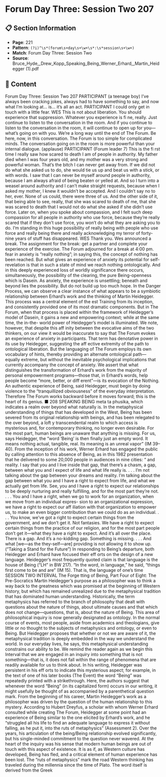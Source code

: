 # Forum Day Three: Session Two 207

## 📋 Section Information

- **Page**: 221
- **Pattern**: `(?i)^\s*(forum\s+day\s+\w+\s*:\s*session\s+\w+)`
- **Match**: Forum Day Three: Session Two
- **Source**: Bruce_Hyde,_Drew_Kopp_Speaking_Being_Werner_Erhard,_Martin_Heidegger (1).pdf

## 📄 Content

Forum Day Three: Session Two 207
PARTICIPANT (a teenage boy)
I’ve always been cracking jokes, always had to have something to say, and now what I’m looking
at... is... it’s all an act.
PARTICIPANT
I could only get in touch with a little fear.
WES
This is not about liberation. You should experience that suppression. Whatever you experience
is fi ne, really. Just continue to listen to the conversation in the room. And if you continue to
listen to the conversation in the room, it will continue to open up for you—what’s going on
with you. We’re a long way until the end of The Forum. Be here, now, in this conversation. The
Forum is too simple for complicated minds. The conversation going on in the room is more
powerful than your internal dialogue.
(applause)
PARTICIPANT (Forum leader 7)
This is the fi rst time I really saw how scared to death I am of people in authority. My father
died when I was four years old, and my mother was a very strong and powerful woman. That’s
the bitch I can never get away from. If we did not do what she asked us to do, she would tie us
up and beat us with a stick, or with words. I saw that I can never be myself around people in
authority, because I am always afraid of being beaten or yelled at. And so I turn into a weasel
around authority and I can’t make straight requests, because when I asked my mother, I knew
it wouldn’t be accepted. And I couldn’t say no to her, ever. None of us could, there were three
of us. And the other side of it, that being able to see, really, that she was scared to death of me,
that she was scared to death that I would not do what she asked if she didn’t use force. Later on,
when you spoke about compassion, and I felt such deep compassion for all people in authority
who use force, because they’re really scared that if they don’t use force, you won’t do what they
are asking you to do. I’m standing in this huge possibility of really being with people who use
force and really being there and really acknowledging my terror of forty-nine years of stuff  has
disappeared.
WES
Thank you.
Wes announced a break. The assignment for the break: get a partner and complete your experience
of the exercise.
The Forum adjourned for a break at 4:00 pm.
fear in anxiety is “really nothing”; in saying this, the concept of
nothing has been reached. But what gives an experience of anxiety
its potential for self-revelation is that in such a state of mind we
reach nothing ontologically. And in this deeply experienced loss of
worldly significance there occurs, simultaneously, the possibility
of the clearing, the pure Being-openness which is Dasein. As
anxiety, the experience is unsettling; beneath and beyond lies the
possibility. But do not build up too much hope.
In the Danger Process, we can observe a clear instance of what
appears to be a symbiotic relationship between Erhard’s work and the
thinking of Martin Heidegger. This process was a central element of
the est Training from its inception, and consistently provided one of its
most dramatic components. But in The Forum, when that process is
placed within the framework of Heidegger’s model of Dasein, it gains
a new and empowering context; while at the same time, the in-the-
world power of Heidegger’s model is illuminated.
We note, however, that despite this aff inity between the
evocative aims of the two thinkers, on our view it would be
inaccurate to say that The Forum evokes an experience of anxiety
in participants. That term has denotative power in its use by
Heidegger, suggesting the aff ective extremity of the path to
ontological liberation. But the languaging of The Forum employs its
own vocabulary of hints, thereby providing an alternate ontological
path—equally extreme, but without the inevitable psychological
implications that currently accompany the concept of anxiety.
We assert that what distinguishes the transformation of
Erhard’s work from the majority of personal empowerment
programs—those that, in Erhard’s words, help people become
“more, better, or diff erent”—is its evocation of the Nothing. An
authentic experience of Being, said Heidegger, must begin by
doing violence to the “tranquillized obviousness” of the everyday
interpretation. Therefore The Forum works backward before it
moves forward; this is the heart of its genius. ■
208
SPEAKING BEING
meta ta phusika, which indicates a realm over beyond what naturally is. In the
metaphysical understanding of things that has developed in the West, Being has
been severed from its original relationship with beings, and has been relegated to
the over beyond, a loft y transcendental realm to which access is mysterious and, for
contemporary thinking, no longer even desirable. For the most part, human beings
are unaware that anything is missing. For us, says Heidegger, the “word ‘Being’ is
then finally just an empty word. It means nothing actual, tangible, real. Its meaning
is an unreal vapor” (IM 39–40).
From the inception of his work, Werner Erhard has engaged the public by
calling attention to this absence of Being, as in this 1982 presentation that he
delivered to some 20,000 people in audiences in nine cities:
“
and reality. I say that you and I live inside that gap, that there’s
a chasm, a gap, between what you and I expect of life and what
life really is. . . . I’m not talking about the gap between your
dreams and reality. I’m talking about the gap between what you
and I have a right to expect from life, and what we actually get
from life. See, you and I have a right to expect our relationships
to be deeply nurturing and really fulfilling, and for the most
part they’re not. . . . You and I have a right, when we go to work
for an organization, when we move from an individual expres-
sion to an organizational expression, we have a right to expect
our aff iliation with that organization to empower us, to make an
even bigger contribution than we could do as an individual. . . .
You know, we’ve got a right to expect certain things from the
government, and we don’t get it. Not fantasies. We have a right
to expect certain things from the practice of our religion, and
for the most part people don’t get it—what they have a right
to expect. And it’s all over the place. There is a gap. And it’s a
no-kidding gap. Something is missing. . . . And what [we—as the
they-self—are] providing is not allowing it to show up. (“Taking
a Stand for the Future”)
In responding to Being’s departure, both Heidegger and Erhard have focused their
eff orts on the design of a new language. Heidegger’s most frequently quoted claim
is that language is the house of Being (“LH” in BW 217). “In the word, in language,”
he said, “things first come to be and are” (IM 15). That is, the language of one’s time
SESSION TWO INTERVAL
The Forge tting of Being, Part Four of Eight: The Pre-Socratics
Martin Heidegger’s purpose as a philosopher was to think a way back to the
greatness which was promised at the beginning of Western history, but which has
remained unrealized due to the metaphysical tradition that has dominated human
understanding.
Historically, the term metaphysics has referred to the branch of philosophy that
dealt with questions about the nature of things, about ultimate causes and that
which does not change—questions, that is, about the nature of Being. This area
of philosophical inquiry is now generally designated as ontology. In the normal
course of events, most people, aside from academics and theologians, give little
or no thought to the subjects of metaphysics and ontology, or even to Being. But
Heidegger proposes that whether or not we are aware of it, the metaphysical
tradition is deeply embedded in the way we understand the world. In our everyday
lives, he says, this metaphysical understanding constrains our ability to be.
We remind the reader again as we begin this Interval that we are engaged in
an inquiry into something that is not something—that is, it does not fall within
the range of phenomena that are readily available for us to think about. In his
writing, Heidegger was persistent in his eff orts to indicate this mysterious aspect;
for example, in the text of one of his later books (The Event) the word “Being” was
repeatedly printed with a strikethrough. Here, the authors suggest that whenever
the word “Being” (in its capitalized form) occurs in our writing, it might usefully be
thought of as accompanied by a parenthetical question mark.
From the beginning of his career, Martin Heidegger’s work as a philosopher
was driven by the question of the human relationship to this mystery. According
to Hubert Dreyfus, a scholar with whom Werner Erhard consulted while creating
The Forum, Heidegger at some point had an experience of Being similar to the one
elicited by Erhard’s work, and he “struggled all his life to find an adequate language
to express it without falling, as he put it, into the ruts of metaphysics” (Assessment 2).
Over the years, his articulation of the being/Being relationship evolved significantly,
but his single-minded commitment to the question never wavered. At the heart
of the inquiry was his sense that modern human beings are out of touch with this
aspect of existence. It is as if, as Western culture has developed, Being has fled,
and a critical element of human experience has been lost.
The “ruts of metaphysics” mark the road Western thinking has traveled during
the millennia since the time of Plato. The word itself is derived from the Greek
